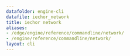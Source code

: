 ```yaml
---
datafolder: engine-cli
datafile: iechor_network
title: iechor network
aliases:
- /edge/engine/reference/commandline/network/
- /engine/reference/commandline/network/
layout: cli
---
```


<!--
This page is automatically generated from iEchor's source code. If you want to
suggest a change to the text that appears here, open a ticket or pull request
in the source repository on GitHub:

https://github.com/iechor/cli
-->
